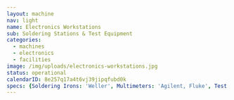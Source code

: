 ```yaml
---
layout: machine
nav: light
name: Electronics Workstations
sub: Soldering Stations & Test Equipment
categories:
  - machines
  - electronics
  - facilities
image: /img/uploads/electronics-workstations.jpg
status: operational
calendarID: 8e257q17a4t6vj39jipqfubd0k
specs: {Soldering Irons: 'Weller', Multimeters: 'Agilent, Fluke', Test Equipment: 'Power Supply, Oscilloscope, Function Generator', Components: 'SMD, Through-Mount', Other: 'Heat Gun, Heat Skrink, Helping Hand, Jumper Leads, Tweezers, Wire Cutters'}
---
```

